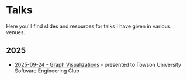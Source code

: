 # Talks

Here you'll find slides and resources for talks I have given in various venues.

## 2025

- [2025-09-24 - Graph Visualizations](https://jllovet.github.io/talks/2025/tu/graph-visualization-swe-club/graphs.html) - presented to Towson University Software Engineering Club
